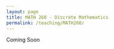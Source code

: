 ```yaml
---
layout: page
title: MATH 260 - Discrete Mathematics
permalink: /teaching/MATH260/
---
```


Coming Soon

